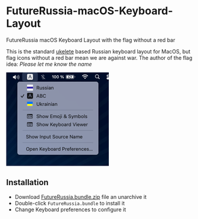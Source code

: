 # FutureRussia-macOS-Keyboard-Layout
FutureRussia macOS Keyboard Layout with the flag without a red bar

This is the standard [ukelete](https://software.sil.org/ukelele/) based Russian keyboard layout for MacOS, but flag icons without a red bar mean we are against war. The author of the flag idea: *Please let me know the name*
  
![FutureRussia macOS Keyboard Layout](FutureRussia-macOS-Keyboard-Layout.png)
  
## Installation
- Download [FutureRussia.bundle.zip](FutureRussia.bundle.zip) file an unarchive it
- Double-click `FutureRussia.bundle` to install it
- Change Keyboard preferences to configure it
